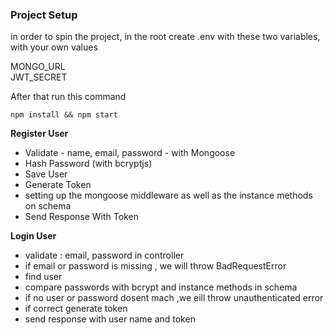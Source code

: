 ### Project Setup  

in order to spin the project, in the root create .env with these two variables, with your own values

MONGO_URL  
JWT_SECRET

After that run this command

```start
npm install && npm start
```  

**Register User**  
* Validate - name, email, password - with Mongoose  
* Hash Password (with bcryptjs)  
* Save User  
* Generate Token  
* setting up the mongoose middleware as well as the instance methods on schema  
* Send Response With Token 


**Login User**   
* validate : email, password in controller  
* if email or password is missing , we will throw BadRequestError  
* find user  
* compare passwords with bcrypt and instance methods in schema  
* if no user or password dosent mach ,we eill throw  unauthenticated error  
* if correct generate token  
* send response with user name and token  




